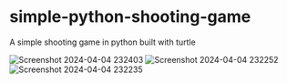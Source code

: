 # simple-python-shooting-game
A simple shooting game in python built with turtle

![Screenshot 2024-04-04 232403](https://github.com/sparkigniter/simple-python-shooting-game/assets/11609189/ff01b77d-ed58-45b9-8983-ce3f1958734f)
![Screenshot 2024-04-04 232252](https://github.com/sparkigniter/simple-python-shooting-game/assets/11609189/06e655c0-d59f-402a-9ee2-347052006100)
![Screenshot 2024-04-04 232235](https://github.com/sparkigniter/simple-python-shooting-game/assets/11609189/e7cb0d16-d599-47c8-b1b3-0eba5f3c70eb)
